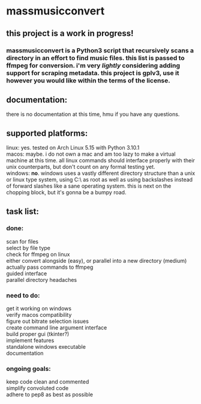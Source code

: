 # massmusicconvert

## this project is a work in progress!

### massmusicconvert is a Python3 script that recursively scans a directory in an effort to find music files. this list is passed to ffmpeg for conversion. i'm very *lightly* considering adding support for scraping metadata. this project is gplv3, use it however you would like within the terms of the license.  

## documentation:

there is no documentation at this time, hmu if you have any questions.  

## supported platforms:

linux: yes. tested on Arch Linux 5.15 with Python 3.10.1  
macos: maybe. i do not own a mac and am too lazy to make a virtual machine at this time. all linux commands should interface properly with their unix counterparts, but don't count on any formal testing yet.  
windows: **no**. windows uses a vastly different directory structure than a unix or linux type system, using C:\ as root as well as using backslashes instead of forward slashes like a sane operating system. this is next on the chopping block, but it's gonna be a bumpy road.  

## task list:

### done:

scan for files  
select by file type  
check for ffmpeg on linux  
either convert alongside (easy), or parallel into a new directory (medium)  
actually pass commands to ffmpeg  
guided interface  
parallel directory headaches

### need to do:

get it working on windows  
verify macos compatibility  
figure out bitrate selection issues  
create command line argument interface  
build proper gui (tkinter?)  
implement features  
standalone windows executable  
documentation  

### ongoing goals:

keep code clean and commented  
simplify convoluted code  
adhere to pep8 as best as possible  
